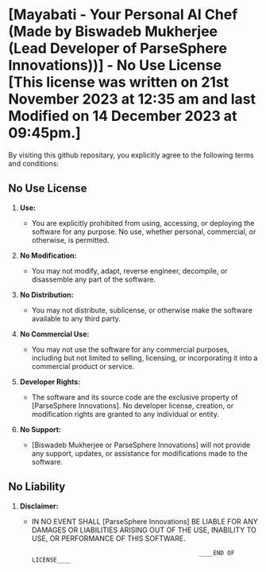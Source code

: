 # [Mayabati - Your Personal AI Chef (Made by Biswadeb Mukherjee (Lead Developer of ParseSphere Innovations))] - No Use License [This license was written on 21st November 2023 at 12:35 am and last Modified on 14 December 2023 at 09:45pm.]

By visiting this github repositary, you explicitly agree to the following terms and conditions:

## No Use License

1. **Use:**
   - You are explicitly prohibited from using, accessing, or deploying the software for any purpose. No use, whether personal, commercial, or otherwise, is permitted.

2. **No Modification:**
   - You may not modify, adapt, reverse engineer, decompile, or disassemble any part of the software.

3. **No Distribution:**
   - You may not distribute, sublicense, or otherwise make the software available to any third party.

4. **No Commercial Use:**
   - You may not use the software for any commercial purposes, including but not limited to selling, licensing, or incorporating it into a commercial product or service.

5. **Developer Rights:**
   - The software and its source code are the exclusive property of [ParseSphere Innovations]. No developer license, creation, or modification rights are granted to any individual or entity.

6. **No Support:**
   - [Biswadeb Mukherjee or ParseSphere Innovations] will not provide any support, updates, or assistance for modifications made to the software.

## No Liability

1. **Disclaimer:**
   - IN NO EVENT SHALL [ParseSphere Innovations] BE LIABLE FOR ANY DAMAGES OR LIABILITIES ARISING OUT OF THE USE, INABILITY TO USE, OR PERFORMANCE OF THIS SOFTWARE.

                                                        ____END OF LICENSE____
